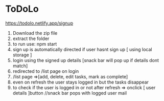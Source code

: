 # ToDoLo
https://todolo.netlify.app/signup
1. Download the zip file
2. extract the folder
3. to run use: npm start
4. sign up is automatically directed if user hasnt sign up [ using local storage ]
5. login using the signed up details [snack bar will pop up if details dont match]
6. redirected to /list page on login
7. /list page =>[add, delete, edit tasks, mark as complete]
8. even on refresh the user stays logged in but the tasks disappear
9. to check if the user is logged in or not after refresh => onclick [
    user details
]button 
//snack bar pops with logged user mail 

